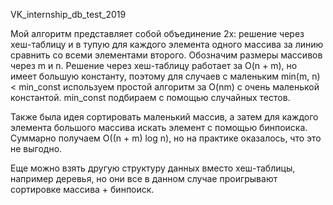 VK_internship_db_test_2019

Мой алгоритм представляет собой объединение 2х: решение через хеш-таблицу и в тупую для каждого элемента одного массива за линию сравнить со всеми элементами второго. Обозначим размеры массивов через m и n. Решение через хеш-таблицу работает за O(n + m), но имеет большую константу, поэтому для случаев с маленьким min(m, n) < min_const используем простой алгоритм за O(nm) с очень маленькой константой. min_const подбираем с помощью случайных тестов.

Также была идея сортировать маленький массив, а затем для каждого элемента большого массива искать элемент с помощью бинпоиска. Суммарно получаем O((n + m) log n), но на практике оказалось, что это не выгодно.

Еще можно взять другую структуру данных вместо хеш-таблицы, например деревья, но они все в данном случае проигрывают сортировке массива + бинпоиск.
